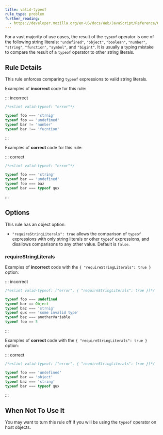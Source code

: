 ```yaml
---
title: valid-typeof
rule_type: problem
further_reading:
  - https://developer.mozilla.org/en-US/docs/Web/JavaScript/Reference/Operators/typeof
---
```


For a vast majority of use cases, the result of the `typeof` operator is one of the following string literals: `"undefined"`, `"object"`, `"boolean"`, `"number"`, `"string"`, `"function"`, `"symbol"`, and `"bigint"`. It is usually a typing mistake to compare the result of a `typeof` operator to other string literals.

## Rule Details

This rule enforces comparing `typeof` expressions to valid string literals.

Examples of **incorrect** code for this rule:

::: incorrect

```js
/*eslint valid-typeof: "error"*/

typeof foo === 'strnig'
typeof foo == 'undefimed'
typeof bar != 'nunber'
typeof bar !== 'fucntion'
```

:::

Examples of **correct** code for this rule:

::: correct

```js
/*eslint valid-typeof: "error"*/

typeof foo === 'string'
typeof bar == 'undefined'
typeof foo === baz
typeof bar === typeof qux
```

:::

## Options

This rule has an object option:

- `"requireStringLiterals": true` allows the comparison of `typeof` expressions with only string literals or other `typeof` expressions, and disallows comparisons to any other value. Default is `false`.

### requireStringLiterals

Examples of **incorrect** code with the `{ "requireStringLiterals": true }` option:

::: incorrect

```js
/*eslint valid-typeof: ["error", { "requireStringLiterals": true }]*/

typeof foo === undefined
typeof bar == Object
typeof baz === 'strnig'
typeof qux === 'some invalid type'
typeof baz === anotherVariable
typeof foo == 5
```

:::

Examples of **correct** code with the `{ "requireStringLiterals": true }` option:

::: correct

```js
/*eslint valid-typeof: ["error", { "requireStringLiterals": true }]*/

typeof foo === 'undefined'
typeof bar == 'object'
typeof baz === 'string'
typeof bar === typeof qux
```

:::

## When Not To Use It

You may want to turn this rule off if you will be using the `typeof` operator on host objects.
